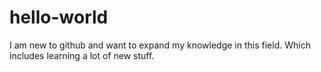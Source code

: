 # hello-world

I am new to github and want to expand my knowledge in this field. Which includes learning a lot of new stuff.
